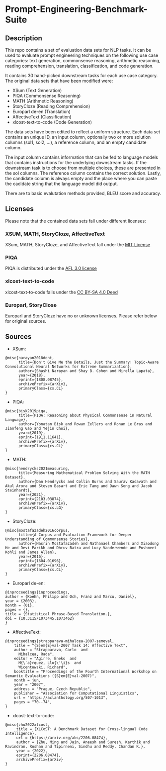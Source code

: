 # Prompt-Engineering-Benchmark-Suite
## Description
This repo contains a set of evaluation data sets for NLP tasks. It can be used to evaluate prompt engineering techniques on the following use case categories: text generation, commonsense reasoning, arithmetic reasoning, reading comprehension, translation, classification, and code generation. 

It contains 30 hand-picked downstream tasks for each use case category. The original data sets that have been modified were:
- XSum (Text Generation)
- PIQA (Commonsense Reasoning)
- MATH (Arithmetic Reasoning)
- StoryCloze (Reading Comprehension)
- Europarl de-en (Translation)
- AffectiveText (Classification)
- xlcost-text-to-code (Code Generation)

The data sets have been edited to reflect a uniform structure. Each data set contains an unique ID, an input column, optionally two or more solution columns (sol1, sol2, ...), a reference column, and an empty candidate column.

The input column contains information that can be fed to language models that contains instructions for the underlying downstream tasks. If the downstream task is to choose from multiple choices, these are presented in the sol columns. The reference column contains the correct solution. Lastly, the candidate column is always empty and the place where you can paste the cadidate string that the language model did output. 

There are to basic evalutation methods provided, BLEU score and accuracy. 

## Licenses
Please note that the contained data sets fall under different licenses:
### XSUM, MATH, StoryCloze, AffectiveText
XSum, MATH, StoryCloze, and AffectiveText fall under the [MIT License](https://opensource.org/license/mit)

### PIQA
PIQA is distributed under the [AFL 3.0 license](https://opensource.org/license/afl-3-0-php)

### xlcost-text-to-code
xlcost-text-to-code falls under the [CC BY-SA 4.0 Deed](https://creativecommons.org/licenses/by-sa/4.0/ )

### Europarl, StoryClose
Europarl and StoryCloze have no or unknown licenses. Please refer below for original sources.

## Sources

- XSum:
```
@misc{narayan2018dont,
      title={Don't Give Me the Details, Just the Summary! Topic-Aware Convolutional Neural Networks for Extreme Summarization}, 
      author={Shashi Narayan and Shay B. Cohen and Mirella Lapata},
      year={2018},
      eprint={1808.08745},
      archivePrefix={arXiv},
      primaryClass={cs.CL}
}
```
- PIQA:
```
@misc{bisk2019piqa,
      title={PIQA: Reasoning about Physical Commonsense in Natural Language}, 
      author={Yonatan Bisk and Rowan Zellers and Ronan Le Bras and Jianfeng Gao and Yejin Choi},
      year={2019},
      eprint={1911.11641},
      archivePrefix={arXiv},
      primaryClass={cs.CL}
}
```
- MATH:
```
@misc{hendrycks2021measuring,
      title={Measuring Mathematical Problem Solving With the MATH Dataset}, 
      author={Dan Hendrycks and Collin Burns and Saurav Kadavath and Akul Arora and Steven Basart and Eric Tang and Dawn Song and Jacob Steinhardt},
      year={2021},
      eprint={2103.03874},
      archivePrefix={arXiv},
      primaryClass={cs.LG}
}
```
- StoryCloze:
```
@misc{mostafazadeh2016corpus,
      title={A Corpus and Evaluation Framework for Deeper Understanding of Commonsense Stories}, 
      author={Nasrin Mostafazadeh and Nathanael Chambers and Xiaodong He and Devi Parikh and Dhruv Batra and Lucy Vanderwende and Pushmeet Kohli and James Allen},
      year={2016},
      eprint={1604.01696},
      archivePrefix={arXiv},
      primaryClass={cs.CL}
}
```
- Europarl de-en:
```
@inproceedings{inproceedings,
author = {Koehn, Philipp and Och, Franz and Marcu, Daniel},
year = {2003},
month = {01},
pages = {},
title = {Statistical Phrase-Based Translation.},
doi = {10.3115/1073445.1073462}
}
```
- AffectiveText:
```
@inproceedings{strapparava-mihalcea-2007-semeval,
    title = "{S}em{E}val-2007 Task 14: Affective Text",
    author = "Strapparava, Carlo  and
      Mihalcea, Rada",
    editor = "Agirre, Eneko  and
      M{\`a}rquez, Llu{\'\i}s  and
      Wicentowski, Richard",
    booktitle = "Proceedings of the Fourth International Workshop on Semantic Evaluations ({S}em{E}val-2007)",
    month = jun,
    year = "2007",
    address = "Prague, Czech Republic",
    publisher = "Association for Computational Linguistics",
    url = "https://aclanthology.org/S07-1013",
    pages = "70--74",
}
```
- xlcost-text-to-code:
```
@misc{zhu2022xlcost,
     title = {XLCoST: A Benchmark Dataset for Cross-lingual Code Intelligence},
     url = {https://arxiv.org/abs/2206.08474},
     author = {Zhu, Ming and Jain, Aneesh and Suresh, Karthik and Ravindran, Roshan and Tipirneni, Sindhu and Reddy, Chandan K.},
     year = {2022},
     eprint={2206.08474},
     archivePrefix={arXiv}
}
```
